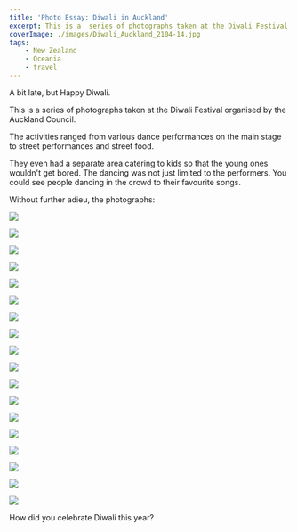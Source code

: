 ```yaml
---
title: 'Photo Essay: Diwali in Auckland'
excerpt: This is a  series of photographs taken at the Diwali Festival organised by the Auckland Council.
coverImage: ./images/Diwali_Auckland_2104-14.jpg
tags:
    - New Zealand
    - Oceania
    - travel
---
```


A bit late, but Happy Diwali.

This is a series of photographs taken at the Diwali Festival organised by the Auckland Council.

The activities ranged from various dance performances on the main stage to street performances and street food.

They even had a separate area catering to kids so that the young ones wouldn't get bored. The dancing was not just limited to the performers. You could see people dancing in the crowd to their favourite songs.

Without further adieu, the photographs:

![](./images/Diwali_Auckland_2104-1.jpg)

![](./images/Diwali_Auckland_2104-2.jpg)

![](./images/Diwali_Auckland_2104-3.jpg)

![](./images/Diwali_Auckland_2104-4.jpg)

![](./images/Diwali_Auckland_2104-5.jpg)

![](./images/Diwali_Auckland_2104-6.jpg)

![](./images/Diwali_Auckland_2104-7.jpg)

![](./images/Diwali_Auckland_2104-8.jpg)

![](./images/Diwali_Auckland_2104-9.jpg)

![](./images/Diwali_Auckland_2104-10.jpg)

![](./images/Diwali_Auckland_2104-11.jpg)

![](./images/Diwali_Auckland_2104-12.jpg)

![](./images/Diwali_Auckland_2104-13.jpg)

![](./images/Diwali_Auckland_2104-14.jpg)

![](./images/Diwali_Auckland_2104-15.jpg)

![](./images/Diwali_Auckland_2104-16.jpg)

![](./images/Diwali_Auckland_2104-17.jpg)

![](./images/Diwali_Auckland_2104-18.jpg)

How did you celebrate Diwali this year?
